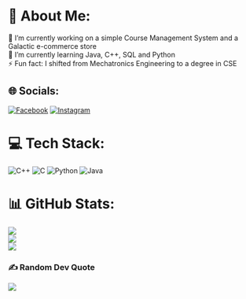 # 💫 About Me:
🔭 I’m currently working on a simple Course Management System and a Galactic e-commerce store<br>🌱 I’m currently learning Java, C++, SQL and Python<br>⚡ Fun fact: I shifted from Mechatronics Engineering to a degree in CSE


## 🌐 Socials:
[![Facebook](https://img.shields.io/badge/Facebook-%231877F2.svg?logo=Facebook&logoColor=white)](https://facebook.com/saal07) [![Instagram](https://img.shields.io/badge/Instagram-%23E4405F.svg?logo=Instagram&logoColor=white)](https://instagram.com/ss_araf) 

# 💻 Tech Stack:
![C++](https://img.shields.io/badge/c++-%2300599C.svg?style=for-the-badge&logo=c%2B%2B&logoColor=white) ![C](https://img.shields.io/badge/c-%2300599C.svg?style=for-the-badge&logo=c&logoColor=white) ![Python](https://img.shields.io/badge/python-3670A0?style=for-the-badge&logo=python&logoColor=ffdd54) ![Java](https://img.shields.io/badge/java-%23ED8B00.svg?style=for-the-badge&logo=java&logoColor=white)
# 📊 GitHub Stats:
![](https://github-readme-stats.vercel.app/api?username=ParallaX07&theme=dark&hide_border=true&include_all_commits=true&count_private=true)<br/>
![](https://github-readme-streak-stats.herokuapp.com/?user=ParallaX07&theme=dark&hide_border=true)<br/>
![](https://github-readme-stats.vercel.app/api/top-langs/?username=ParallaX07&theme=dark&hide_border=true&include_all_commits=true&count_private=true&layout=compact)

### ✍️ Random Dev Quote
![](https://quotes-github-readme.vercel.app/api?type=horizontal&theme=radical)


